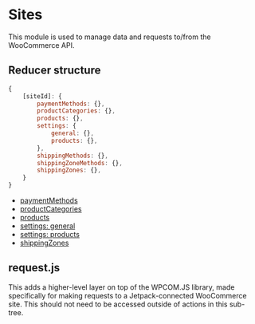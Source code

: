 # Sites

This module is used to manage data and requests to/from the WooCommerce API.

## Reducer structure

```js
{
	[siteId]: {
		paymentMethods: {},
		productCategories: {},
		products: {},
		settings: {
			general: {},
			products: {},
		},
		shippingMethods: {},
		shippingZoneMethods: {},
		shippingZones: {},
	}
}
```

- [paymentMethods](payment-methods/README.md)
- [productCategories](product-categories/README.md)
- [products](products/README.md)
- [settings: general](settings/general/README.md)
- [settings: products](settings/products/README.md)
- [shippingZones](shipping-zones/README.md)

## request.js

This adds a higher-level layer on top of the WPCOM.JS library, made specifically for making requests to a Jetpack-connected WooCommerce site. This should not need to be accessed outside of actions in this sub-tree.
